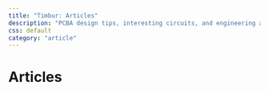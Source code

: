 ```yaml
---
title: "Timbur: Articles"
description: "PCBA design tips, interesting circuits, and engineering antics."
css: default
category: "article"
---
```


# Articles